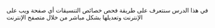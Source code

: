 في هذا الدرس سنتعرف على طريقة فحص خصائص التنسيقات أي صفحة ويب على الإنترنت وتعديلها بشكل مباشر من خلال متصفح الإنترنت